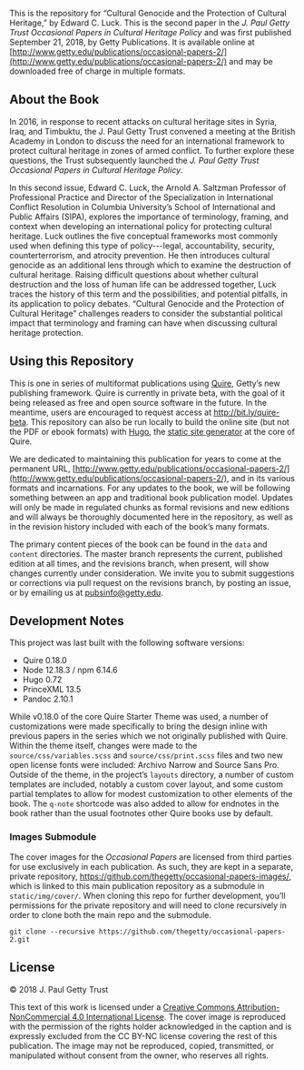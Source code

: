 This is the repository for “Cultural Genocide and the Protection of Cultural Heritage,” by Edward C. Luck. This is the second paper in the *J. Paul Getty Trust Occasional Papers in Cultural Heritage Policy* and was first published September 21, 2018, by Getty Publications. It is available online at [http://www.getty.edu/publications/occasional-papers-2/](http://www.getty.edu/publications/occasional-papers-2/) and may be downloaded free of charge in multiple formats.

## About the Book

In 2016, in response to recent attacks on cultural heritage sites in Syria, Iraq, and Timbuktu, the J. Paul Getty Trust convened a meeting at the British Academy in London to discuss the need for an international framework to protect cultural heritage in zones of armed conflict. To further explore these questions, the Trust subsequently launched the *J. Paul Getty Trust Occasional Papers in Cultural Heritage Policy*.

In this second issue, Edward C. Luck, the Arnold A. Saltzman Professor of Professional Practice and Director of the Specialization in International Conflict Resolution in Columbia University’s School of International and Public Affairs (SIPA), explores the importance of terminology, framing, and context when developing an international policy for protecting cultural heritage. Luck outlines the five conceptual frameworks most commonly used when defining this type of policy---legal, accountability, security, counterterrorism, and atrocity prevention. He then introduces cultural genocide as an additional lens through which to examine the destruction of cultural heritage. Raising difficult questions about whether cultural destruction and the loss of human life can be addressed together, Luck traces the history of this term and the possibilities, and potential pitfalls, in its application to policy debates. “Cultural Genocide and the Protection of Cultural Heritage” challenges readers to consider the substantial political impact that terminology and framing can have when discussing cultural heritage protection.

## Using this Repository

This is one in series of multiformat publications using [Quire](http://www.getty.edu/publications/digital/platforms-tools.html), Getty’s new publishing framework. Quire is currently in private beta, with the goal of it being released as free and open source software in the future. In the meantime, users are encouraged to request access at http://bit.ly/quire-beta. This repository can also be run locally to build the online site (but not the PDF or ebook formats) with [Hugo](https://gohugo.io/), the [static site generator](https://www.smashingmagazine.com/2015/11/modern-static-website-generators-next-big-thing/) at the core of Quire.

We are dedicated to maintaining this publication for years to come at the permanent URL, [http://www.getty.edu/publications/occasional-papers-2/](http://www.getty.edu/publications/occasional-papers-2/), and in its various formats and incarnations. For any updates to the book, we will be following something between an app and traditional book publication model. Updates will only be made in regulated chunks as formal revisions and new editions and will always be thoroughly documented here in the repository, as well as in the revision history included with each of the book’s many formats.

The primary content pieces of the book can be found in the `data` and `content` directories. The master branch represents the current, published edition at all times, and the revisions branch, when present, will show changes currently under consideration. We invite you to submit suggestions or corrections via pull request on the revisions branch, by posting an issue, or by emailing us at [pubsinfo@getty.edu](mailto:pubsinfo@getty.edu).

## Development Notes

This project was last built with the following software versions:

- Quire 0.18.0
- Node 12.18.3 / npm 6.14.6
- Hugo 0.72
- PrinceXML 13.5
- Pandoc 2.10.1

While v0.18.0 of the core Quire Starter Theme was used, a number of customizations were made specifically to bring the design inline with previous papers in the series which we not originally published with Quire. Within the theme itself, changes were made to the `source/css/variables.scss` and `source/css/print.scss` files and two new open license fonts were included: Archivo Narrow and Source Sans Pro. Outside of the theme, in the project’s `layouts` directory, a number of custom templates are included, notably a custom cover layout, and some custom partial templates to allow for modest customization to other elements of the book. The `q-note` shortcode was also added to allow for endnotes in the book rather than the usual footnotes other Quire books use by default.

### Images Submodule

The cover images for the *Occasional Papers* are licensed from third parties for use exclusively in each publication. As such, they are kept in a separate, private repository, https://github.com/thegetty/occasional-papers-images/, which is linked to this main publication repository as a submodule in `static/img/cover/`. When cloning this repo for further development, you’ll permissions for the private repository and will need to clone recursively in order to clone both the main repo and the submodule.

```
git clone --recursive https://github.com/thegetty/occasional-papers-2.git
```

## License

© 2018 J. Paul Getty Trust

This text of this work is licensed under a [Creative Commons Attribution-NonCommercial 4.0 International License](https://creativecommons.org/licenses/by-nc/4.0/). The cover image is reproduced with the permission of the rights holder acknowledged in the caption and is expressly excluded from the CC BY-NC license covering the rest of this publication. The image may not be reproduced, copied, transmitted, or manipulated without consent from the owner, who reserves all rights.
